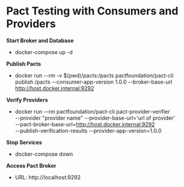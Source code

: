 # **Pact Testing with Consumers and Providers**

**Start Broker and Database**
- docker-compose up -d

**Publish Pacts**
- docker run --rm -v $(pwd)/pacts:/pacts pactfoundation/pact-cli \
  publish /pacts --consumer-app-version 1.0.0 --broker-base-url http://host.docker.internal:9292
  
**Verify Providers**
- docker run --rm pactfoundation/pact-cli pact-provider-verifier \
  --provider "provider name" --provider-base-url='url of provider' \
  --pact-broker-base-url=http://host.docker.internal:9292 \
  --publish-verification-results --provider-app-version=1.0.0
  
**Stop Services**
- docker-compose down

**Access Pact Broker**
- URL: http://localhost:9292
